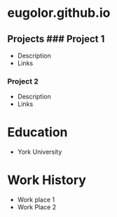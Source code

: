 # eugolor.github.io


## Projects ### Project 1
- Description
- Links
### Project 2
- Description
- Links
# Education
- York University
# Work History
- Work place 1
- Work Place 2
